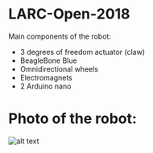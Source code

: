 # LARC-Open-2018
Main components of the robot:  
* 3 degrees of freedom actuator (claw)  
* BeagleBone Blue  
* Omnidirectional wheels  
* Electromagnets  
* 2 Arduino nano

# Photo of the robot:
![alt text](https://github.com/UnbDroid/Open2018/blob/master/IMG_5744.JPG)
